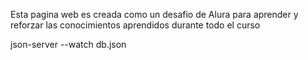 Esta pagina web es creada como un desafio de Alura para aprender y reforzar las conocimientos aprendidos durante todo el curso

json-server --watch db.json
